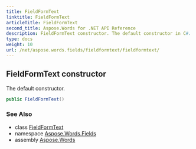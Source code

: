 ```yaml
---
title: FieldFormText
linktitle: FieldFormText
articleTitle: FieldFormText
second_title: Aspose.Words for .NET API Reference
description: FieldFormText constructor. The default constructor in C#.
type: docs
weight: 10
url: /net/aspose.words.fields/fieldformtext/fieldformtext/
---
```

## FieldFormText constructor

The default constructor.

```csharp
public FieldFormText()
```

### See Also

* class [FieldFormText](../)
* namespace [Aspose.Words.Fields](../../fieldformtext/)
* assembly [Aspose.Words](../../../)
